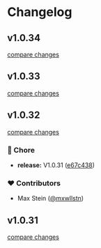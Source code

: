 # Changelog


## v1.0.34

[compare changes](https://github.com/mxwllstn/internetarchive-sdk-js/compare/v1.0.33...v1.0.34)

## v1.0.33

[compare changes](https://github.com/mxwllstn/internetarchive-sdk-js/compare/v1.0.32...v1.0.33)

## v1.0.32

[compare changes](https://github.com/mxwllstn/internetarchive-sdk-js/compare/v1.0.31...v1.0.32)

### 🏡 Chore

- **release:** V1.0.31 ([e67c438](https://github.com/mxwllstn/internetarchive-sdk-js/commit/e67c438))

### ❤️ Contributors

- Max Stein ([@mxwllstn](http://github.com/mxwllstn))

## v1.0.31

[compare changes](https://github.com/mxwllstn/internetarchive-sdk-js/compare/v1.0.13-beta...v1.0.31)

